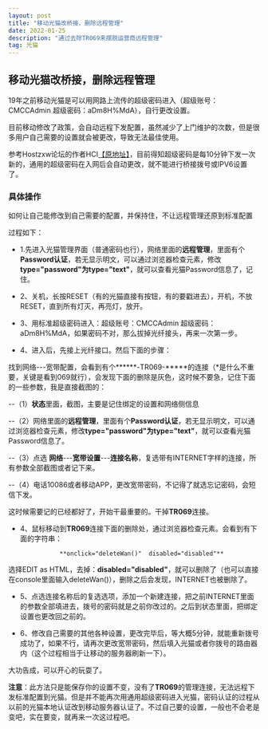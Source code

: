```yaml
---
layout: post
title: "移动光猫改桥接，删除远程管理"
date: 2022-01-25 
description: "通过去除TR069来摆脱运营商远程管理"
tag: 光猫
---   
```


## 移动光猫改桥接，删除远程管理  

19年之前移动光猫是可以用网路上流传的超级密码进入（超级账号：CMCCAdmin 超级密码：aDm8H%MdA），自行更改设置。

目前移动修改了政策，会自动远程下发配置，虽然减少了上门维护的次数，但是很多用户自己需要的设置就会被更改，导致无法最佳使用。

参考Hostzxw论坛的作者HCI[【原地址】](https://hostzxw.com/242127340.html)，目前得知超级密码是每10分钟下发一次新的，通用的超级密码在入网后会自动更改，就不能进行桥接拨号或IPV6设置了。

### 具体操作
如何让自己能修改到自己需要的配置，并保持住，不让远程管理还原到标准配置

过程如下：

- 1.先进入光猫管理界面（普通密码也行），网络里面的**远程管理**，里面有个**Password认证**，若无显示明文，可以通过浏览器检查元素，修改**type="password"为type="text"**，就可以查看光猫Password信息了，记住。

- 2、关机，长按RESET（有的光猫直接有按钮，有的要戳进去），开机，不放RESET，直到所有灯灭，再亮灯，放开。

- 3、用标准超级密码进入：超级账号：CMCCAdmin 超级密码：aDm8H%MdA，如果密码不对，那么拔掉光纤接头，再来一次第一步。

- 4、进入后，先接上光纤接口。然后下面的步骤：

找到网络---宽带配置，会看到有个******-TR069-*****的连接（*是什么不重要，关键是看到069就行），会发现下面的删除是灰色，这时候不要急，记住下面的一些参数，我是直接截图的：
     
--（1）**状态**里面，截图，主要是记住绑定的设置和网络侧信息
    
--（2）网络里面的**远程管理**，里面有个**Password认证**，若无显示明文，可以通过浏览器检查元素，修改**type="password"为type="text"**，就可以查看光猫Password信息了。
    
--（3）点选 **网络**---**宽带设置**---**连接名称**，复选带有INTERNET字样的连接，所有参数全部截图或者记下来。

--（4）电话10086或者移动APP，更改宽带密码，不记得了就选忘记密码，会短信下发。

这时候需要记的已经都好了，开始干最重要的。干掉**TR069**连接。

- 4、鼠标移动到**TR069**连接下面的删除处，通过浏览器检查元素。会看到有下面的字符串：

                 **onclick="deleteWan()"  disabled="disabled"**

选择EDIT as HTML，去掉：**disabled="disabled"**，就可以删除了（也可以直接在console里面输入deleteWan()），删除之后会发现，INTERNET也被删除了。

- 5、点选连接名称后的复选选项，添加一个新建连接，把之前INTERNET里面的参数全部填进去，拨号的密码就是之前你改过的。之后到状态里面，把绑定设置也更改回之前的。

- 6、修改自己需要的其他各种设置，更改完毕后，等大概5分钟，就能重新拨号成功了，如果不行，请再次更改宽带密码，然后填入光猫或者你拨号的路由器内（这个过程相当于让移动的服务器刷新一下）。

大功告成，可以开心的玩耍了。

**注意**：此方法只是能保存你的设置不变，没有了**TR069**的管理连接，无法远程下发标准配置到光猫。但是并不能再次用通用超级密码进入光猫，密码认证的过程从以前的光猫本地认证改到移动服务器认证了。不过自己要的设置，一般也不会老是变吧，实在要变，就再来一次这过程吧。




